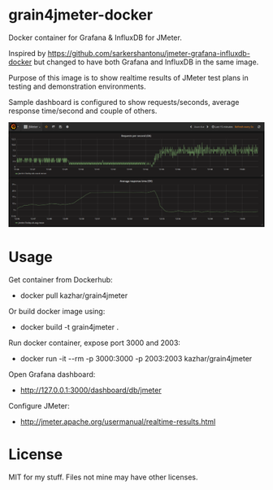 # grain4jmeter-docker
Docker container for Grafana &amp; InfluxDB for JMeter.

Inspired by https://github.com/sarkershantonu/jmeter-grafana-influxdb-docker but changed to have both Grafana and InfluxDB in the same image.

Purpose of this image is to show realtime results of JMeter test plans in testing and demonstration environments.

Sample dashboard is configured to show requests/seconds, average response time/second and couple of others.

![Grafana UI](img/grafana_jmeter.png)

# Usage

Get container from Dockerhub:

- docker pull kazhar/grain4jmeter

Or build docker image using:

- docker build -t grain4jmeter .

Run docker container, expose port 3000 and 2003:

- docker run -it --rm -p 3000:3000 -p 2003:2003 kazhar/grain4jmeter

Open Grafana dashboard:

- http://127.0.0.1:3000/dashboard/db/jmeter

Configure JMeter:

- http://jmeter.apache.org/usermanual/realtime-results.html


# License

MIT for my stuff. Files not mine may have other licenses.
